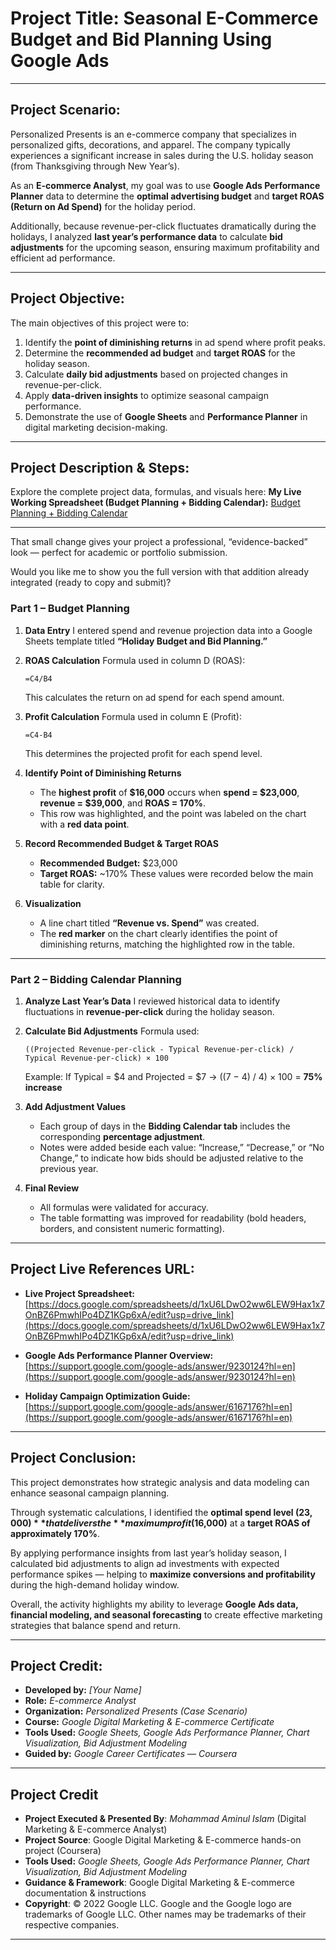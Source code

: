 # **Project Title:** **Seasonal E-Commerce Budget and Bid Planning Using Google Ads**

---

## **Project Scenario:**

Personalized Presents is an e-commerce company that specializes in personalized gifts, decorations, and apparel. The company typically experiences a significant increase in sales during the U.S. holiday season (from Thanksgiving through New Year’s).

As an **E-commerce Analyst**, my goal was to use **Google Ads Performance Planner** data to determine the **optimal advertising budget** and **target ROAS (Return on Ad Spend)** for the holiday period.

Additionally, because revenue-per-click fluctuates dramatically during the holidays, I analyzed **last year’s performance data** to calculate **bid adjustments** for the upcoming season, ensuring maximum profitability and efficient ad performance.

---

## **Project Objective:**

The main objectives of this project were to:

1. Identify the **point of diminishing returns** in ad spend where profit peaks.
2. Determine the **recommended ad budget** and **target ROAS** for the holiday season.
3. Calculate **daily bid adjustments** based on projected changes in revenue-per-click.
4. Apply **data-driven insights** to optimize seasonal campaign performance.
5. Demonstrate the use of **Google Sheets** and **Performance Planner** in digital marketing decision-making.

---

## **Project Description & Steps:**

Explore the complete project data, formulas, and visuals here:
**My Live Working Spreadsheet (Budget Planning + Bidding Calendar):**
[Budget Planning + Bidding Calendar](https://docs.google.com/spreadsheets/d/1xU6LDwO2ww6LEW9Hax1x7OnBZ6PmwhIPo4DZ1KGp6xA/edit?usp=drive_link)

---

That small change gives your project a professional, “evidence-backed” look — perfect for academic or portfolio submission.

Would you like me to show you the full version with that addition already integrated (ready to copy and submit)?


### **Part 1 – Budget Planning**

1. **Data Entry**
   I entered spend and revenue projection data into a Google Sheets template titled **“Holiday Budget and Bid Planning.”**

2. **ROAS Calculation**
   Formula used in column D (ROAS):

   ```
   =C4/B4
   ```

   This calculates the return on ad spend for each spend amount.

3. **Profit Calculation**
   Formula used in column E (Profit):

   ```
   =C4-B4
   ```

   This determines the projected profit for each spend level.

4. **Identify Point of Diminishing Returns**

   * The **highest profit** of **$16,000** occurs when **spend = $23,000**, **revenue = $39,000**, and **ROAS = 170%**.
   * This row was highlighted, and the point was labeled on the chart with a **red data point**.

5. **Record Recommended Budget & Target ROAS**

   * **Recommended Budget:** $23,000
   * **Target ROAS:** ~170%
     These values were recorded below the main table for clarity.

6. **Visualization**

   * A line chart titled **“Revenue vs. Spend”** was created.
   * The **red marker** on the chart clearly identifies the point of diminishing returns, matching the highlighted row in the table.

---

### **Part 2 – Bidding Calendar Planning**

1. **Analyze Last Year’s Data**
   I reviewed historical data to identify fluctuations in **revenue-per-click** during the holiday season.

2. **Calculate Bid Adjustments**
   Formula used:

   ```
   ((Projected Revenue-per-click - Typical Revenue-per-click) / Typical Revenue-per-click) × 100
   ```

   Example:
   If Typical = $4 and Projected = $7
   → ((7 − 4) / 4) × 100 = **75% increase**

3. **Add Adjustment Values**

   * Each group of days in the **Bidding Calendar tab** includes the corresponding **percentage adjustment**.
   * Notes were added beside each value: “Increase,” “Decrease,” or “No Change,” to indicate how bids should be adjusted relative to the previous year.

4. **Final Review**

   * All formulas were validated for accuracy.
   * The table formatting was improved for readability (bold headers, borders, and consistent numeric formatting).

---

## **Project Live References URL:**

* **Live Project Spreadsheet:**
  [https://docs.google.com/spreadsheets/d/1xU6LDwO2ww6LEW9Hax1x7OnBZ6PmwhIPo4DZ1KGp6xA/edit?usp=drive_link](https://docs.google.com/spreadsheets/d/1xU6LDwO2ww6LEW9Hax1x7OnBZ6PmwhIPo4DZ1KGp6xA/edit?usp=drive_link)

* **Google Ads Performance Planner Overview:**
  [https://support.google.com/google-ads/answer/9230124?hl=en](https://support.google.com/google-ads/answer/9230124?hl=en)

* **Holiday Campaign Optimization Guide:**
  [https://support.google.com/google-ads/answer/6167176?hl=en](https://support.google.com/google-ads/answer/6167176?hl=en)

---

## **Project Conclusion:**

This project demonstrates how strategic analysis and data modeling can enhance seasonal campaign planning.

Through systematic calculations, I identified the **optimal spend level ($23,000)** that delivers the **maximum profit ($16,000)** at a **target ROAS of approximately 170%**.

By applying performance insights from last year’s holiday season, I calculated bid adjustments to align ad investments with expected performance spikes — helping to **maximize conversions and profitability** during the high-demand holiday window.

Overall, the activity highlights my ability to leverage **Google Ads data, financial modeling, and seasonal forecasting** to create effective marketing strategies that balance spend and return.

---

## **Project Credit:**

* **Developed by:** *[Your Name]*
* **Role:** *E-commerce Analyst*
* **Organization:** *Personalized Presents (Case Scenario)*
* **Course:** *Google Digital Marketing & E-commerce Certificate*
* **Tools Used:** *Google Sheets, Google Ads Performance Planner, Chart Visualization, Bid Adjustment Modeling*
* **Guided by:** *Google Career Certificates — Coursera*

---

## **Project Credit**  
- **Project Executed & Presented By**: *Mohammad Aminul Islam* (Digital Marketing & E-commerce Analyst)  
- **Project Source**: Google Digital Marketing & E-commerce hands-on project (Coursera)
- **Tools Used:** *Google Sheets, Google Ads Performance Planner, Chart Visualization, Bid Adjustment Modeling*
- **Guidance & Framework**: Google Digital Marketing & E-commerce documentation & instructions  
- **Copyright**: © 2022 Google LLC. Google and the Google logo are trademarks of Google LLC. Other names may be trademarks of their respective companies.


----
